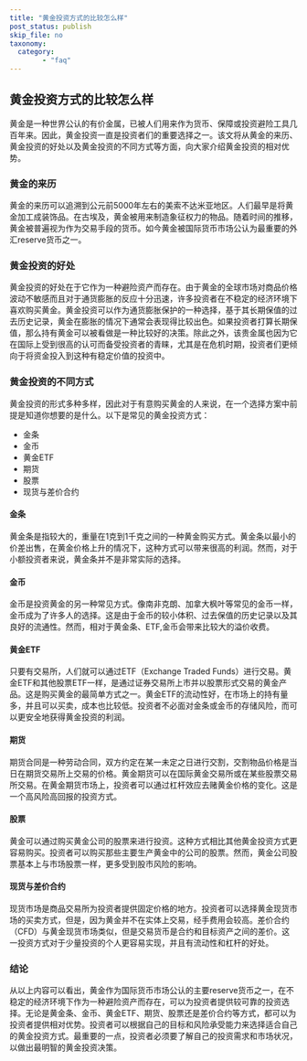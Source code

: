```yaml
---
title: "黄金投资方式的比较怎么样"
post_status: publish
skip_file: no
taxonomy:
  category:
        - "faq"
---
```


## 黄金投资方式的比较怎么样

黄金是一种世界公认的有价金属，已被人们用来作为货币、保障或投资避险工具几百年来。因此，黄金投资一直是投资者们的重要选择之一。该文将从黄金的来历、黄金投资的好处以及黄金投资的不同方式等方面，向大家介绍黄金投资的相对优势。

### 黄金的来历

黄金的来历可以追溯到公元前5000年左右的美索不达米亚地区。人们最早是将黄金加工成装饰品。在古埃及，黄金被用来制造象征权力的物品。随着时间的推移，黄金被普遍视为作为交易手段的货币。如今黄金被国际货币市场公认为最重要的外汇reserve货币之一。

### 黄金投资的好处

黄金投资的好处在于它作为一种避险资产而存在。由于黄金的全球市场对商品价格波动不敏感而且对于通货膨胀的反应十分迅速，许多投资者在不稳定的经济环境下喜欢购买黄金。黄金投资可以作为通货膨胀保护的一种选择，基于其长期保值的过去历史记录，黄金在膨胀的情况下通常会表现得比较出色。如果投资者打算长期保值，那么持有黄金可以被看做是一种比较好的决策。除此之外，该贵金属也因为它在国际上受到很高的认可而备受投资者的青睐，尤其是在危机时期，投资者们更倾向于将资金投入到这种有稳定价值的投资中。

### 黄金投资的不同方式

黄金投资的形式多种多样，因此对于有意购买黄金的人来说，在一个选择方案中前提是知道你想要的是什么。以下是常见的黄金投资方式：

- 金条
- 金币
- 黄金ETF
- 期货
- 股票
- 现货与差价合约

#### 金条

黄金条是指较大的，重量在1克到1千克之间的一种黄金购买方式。黄金条以最小的价差出售，在黄金价格上升的情况下，这种方式可以带来很高的利润。然而，对于小额投资者来说，黄金条并不是非常实际的选择。

#### 金币

金币是投资黄金的另一种常见方式。像南非克朗、加拿大枫叶等常见的金币一样，金币成为了许多人的选择。这是由于金币的较小体积、过去保值的历史记录以及其良好的流通性。然而，相对于黄金条、ETF,金币会带来比较大的溢价收费。

#### 黄金ETF

只要有交易所，人们就可以通过ETF（Exchange Traded Funds）进行交易。黄金ETF和其他股票ETF一样，是通过证券交易所上市并以股票形式交易的黄金产品。这是购买黄金的最简单方式之一。黄金ETF的流动性好，在市场上的持有量多，并且可以买卖，成本也比较低。投资者不必面对金条或金币的存储风险，而可以更安全地获得黄金投资的利润。

#### 期货

期货合同是一种劳动合同，双方约定在某一未定之日进行交割，交割物品价格是当日在期货交易所上交易的价格。黄金期货可以在国际黄金交易所或在某些股票交易所交易。在黄金期货市场上，投资者可以通过杠杆效应去赌黄金价格的变化。这是一个高风险高回报的投资方式。

#### 股票

黄金可以通过购买黄金公司的股票来进行投资。这种方式相比其他黄金投资方式更容易购买。投资者可以购买那些主要生产黄金中的公司的股票。然而，黄金公司股票基本上与市场股票一样，更多受到股市风险的影响。

#### 现货与差价合约

现货市场是商品交易所为投资者提供固定价格的地方。投资者可以选择黄金现货市场的买卖方式，但是，因为黄金并不在实体上交易，经手费用会较高。差价合约（CFD）与黄金现货市场类似，但是交易货币是合约和目标资产之间的差价。这一投资方式对于少量投资的个人更容易实现，并且有流动性和杠杆的好处。

### 结论

从以上内容可以看出，黄金作为国际货币市场公认的主要reserve货币之一，在不稳定的经济环境下作为一种避险资产而存在，可以为投资者提供较可靠的投资选择。无论是黄金条、金币、黄金ETF、期货、股票还是差价合约等方式，都可以为投资者提供相对优势。投资者可以根据自己的目标和风险承受能力来选择适合自己的黄金投资方式。最重要的一点，投资者必须要了解自己的投资需求和市场状况，以做出最明智的黄金投资决策。
